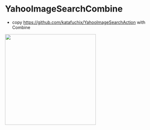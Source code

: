 # YahooImageSearchCombine
- copy https://github.com/katafuchix/YahooImageSearchAction with Combine

<img src="https://github.com/katafuchix/YahooImageSearchCombine/assets/6063541/d8508df3-396a-4969-a48e-120ecc0d66c8.gif" width="300">
